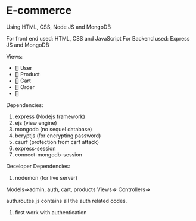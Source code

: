 # E-commerce 
Using HTML, CSS, Node JS and MongoDB

For front end used: HTML, CSS and JavaScript
For Backend used: Express JS and MongoDB

Views:
- [] User
- [] Product
- [] Cart
- [] Order
- [] 

Dependencies:
1. express (Nodejs framework)
2. ejs (view engine)
3. mongodb (no sequel database)
4. bcryptjs (for encrypting password)
5. csurf (protection from csrf attack)
6. express-session
7. connect-mongodb-session

Deceloper Dependencies:
1. nodemon (for live server)

Models=>admin, auth, cart, products
Views=>
Controllers=>


auth.routes.js contains all the auth related codes.


1. first work with authentication